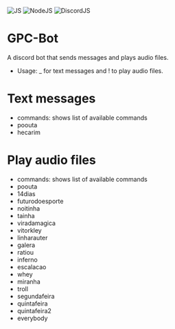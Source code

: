 ![JS](https://img.shields.io/badge/language-JavaScript-yellow)
![NodeJS](https://img.shields.io/badge/rte-NodeJS-green)
![DiscordJS](https://img.shields.io/badge/framework-DiscordJS-blue)


# GPC-Bot
A discord bot that sends messages and plays audio files.
* Usage: _ for text messages and ! to play audio files.

# Text messages
* commands: shows list of available commands
* poouta
* hecarim

# Play audio files
* commands: shows list of available commands
* poouta
* 14dias
* futurodoesporte
* noitinha
* tainha
* viradamagica
* vitorkley
* linharauter
* galera
* ratiou
* inferno
* escalacao
* whey
* miranha
* troll
* segundafeira
* quintafeira
* quintafeira2
* everybody
